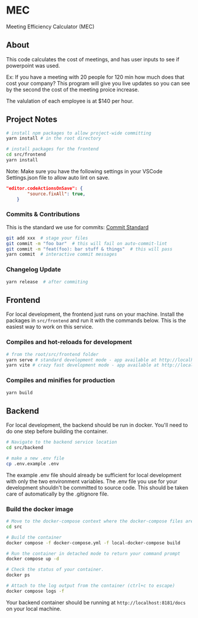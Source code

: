 # MEC

Meeting Efficiency Calculator (MEC)

## About

This code calculates the cost of meetings, and has user inputs to see if powerpoint was used.

Ex: If you have a meeting with 20 people for 120 min how much does that cost your company? This program will give you live updates so you can see by the second the cost of the meeting proice increase.

The valulation of each employee is at $140 per hour.

## Project Notes

``` bash
# install npm packages to allow project-wide committing
yarn install # in the root directory

# install packages for the frontend
cd src/frontend
yarn install
```

Note: Make sure you have the following settings in your VSCode Settings.json file to allow auto lint on save.

``` json
"editor.codeActionsOnSave": {
        "source.fixAll": true,
    }
```

### Commits & Contributions

This is the standard we use for commits: [Commit Standard](https://www.conventionalcommits.org/en/v1.0.0/)

``` bash
git add xxx  # stage your files
git commit -m "foo bar"  # this will fail on auto-commit-lint
git commit -m "feat(foo): bar stuff & things"  # this will pass
yarn commit  # interactive commit messages
```

### Changelog Update

``` bash
yarn release  # after commiting
```

## Frontend

For local development, the frontend just runs on your machine.  Install the packages in `src/frontend` and run it with the commands below.  This is the easiest way to work on this service.

### Compiles and hot-reloads for development

``` bash
# from the root/src/frontend folder
yarn serve # standard development mode - app available at http://localhost:8080
yarn vite # crazy fast development mode - app available at http://localhost:3000
```

### Compiles and minifies for production

``` bash
yarn build
```

## Backend

For local development, the backend should be run in docker.  You'll need to do one step before building the container.

``` bash
# Navigate to the backend service location
cd src/backend

# make a new .env file
cp .env.example .env
```

The example .env file should already be sufficient for local development with only the two environment variables.  The .env file you use for your development shouldn't be committed to source code.  This should be taken care of automatically by the .gitignore file.

### Build the docker image

``` bash
# Move to the docker-compose context where the docker-compose files are located
cd src

# Build the container
docker compose -f docker-compose.yml -f local-docker-compose build

# Run the container in detached mode to return your command prompt
docker compose up -d

# Check the status of your container.
docker ps

# Attach to the log output from the container (ctrl+c to escape)
docker compose logs -f
```

Your backend container should be running at `http://localhost:8181/docs` on your local machine.
